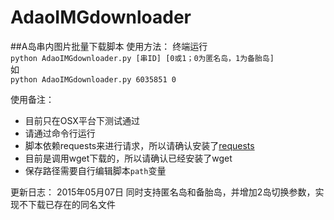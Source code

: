 # AdaoIMGdownloader
##A岛串内图片批量下载脚本
使用方法：
终端运行  
  `python AdaoIMGdownloader.py [串ID] [0或1；0为匿名岛，1为备胎岛]`  
如  
  `python AdaoIMGdownloader.py 6035851 0`

使用备注：

* 目前只在OSX平台下测试通过
* 请通过命令行运行
* 脚本依赖requests来进行请求，所以请确认安装了[requests](http://docs.python-requests.org/en/latest/user/install/#install)
* 目前是调用wget下载的，所以请确认已经安装了wget
* 保存路径需要自行编辑脚本`path`变量


更新日志：
2015年05月07日 同时支持匿名岛和备胎岛，并增加2岛切换参数，实现不下载已存在的同名文件
